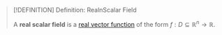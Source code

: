 >[!DEFINITION] Definition: RealnScalar Field
>
>A **real scalar field** is a [real vector function](../Real%20Vector%20Function.md) of the form $f: D \subseteq \mathbb{R}^n \to \mathbb{R}$.
>